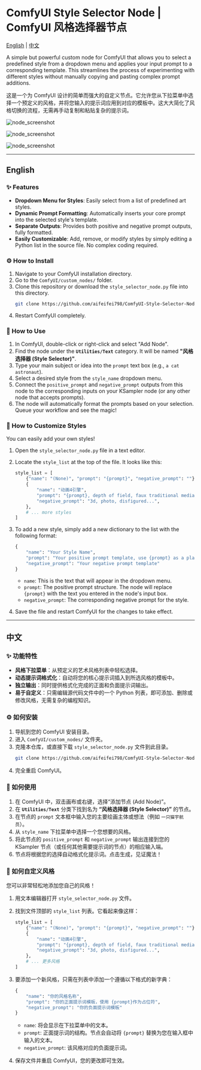 # ComfyUI Style Selector Node | ComfyUI 风格选择器节点

[English](#english) | [中文](#中文)

A simple but powerful custom node for ComfyUI that allows you to select a predefined style from a dropdown menu and applies your input prompt to a corresponding template. This streamlines the process of experimenting with different styles without manually copying and pasting complex prompt additions.

这是一个为 ComfyUI 设计的简单而强大的自定义节点。它允许您从下拉菜单中选择一个预定义的风格，并将您输入的提示词应用到对应的模板中。这大大简化了风格切换的流程，无需再手动复制和粘贴复杂的提示词。

![node_screenshot](https://github.com/aifeifei798/ComfyUI-Style-Selector-Node/blob/main/comfyui-1-3.png)

![node_screenshot](https://github.com/aifeifei798/ComfyUI-Style-Selector-Node/blob/main/comfyui-1-1.png)

![node_screenshot](https://github.com/aifeifei798/ComfyUI-Style-Selector-Node/blob/main/comfyui-1-2.png)

---

## <a name="english"></a>English

### ✨ Features

-   **Dropdown Menu for Styles**: Easily select from a list of predefined art styles.
-   **Dynamic Prompt Formatting**: Automatically inserts your core prompt into the selected style's template.
-   **Separate Outputs**: Provides both positive and negative prompt outputs, fully formatted.
-   **Easily Customizable**: Add, remove, or modify styles by simply editing a Python list in the source file. No complex coding required.

### ⚙️ How to Install

1.  Navigate to your ComfyUI installation directory.
2.  Go to the `ComfyUI/custom_nodes/` folder.
3.  Clone this repository or download the `style_selector_node.py` file into this directory.
    ```bash
    git clone https://github.com/aifeifei798/ComfyUI-Style-Selector-Node.git
    ```
4.  Restart ComfyUI completely.

### 🚀 How to Use

1.  In ComfyUI, double-click or right-click and select "Add Node".
2.  Find the node under the **`Utilities/Text`** category. It will be named **"风格选择器 (Style Selector)"**.
3.  Type your main subject or idea into the `prompt` text box (e.g., `a cat astronaut`).
4.  Select a desired style from the `style_name` dropdown menu.
5.  Connect the `positive_prompt` and `negative_prompt` outputs from this node to the corresponding inputs on your KSampler node (or any other node that accepts prompts).
6.  The node will automatically format the prompts based on your selection. Queue your workflow and see the magic!

### 🔧 How to Customize Styles

You can easily add your own styles!

1.  Open the `style_selector_node.py` file in a text editor.
2.  Locate the `style_list` at the top of the file. It looks like this:

    ```python
    style_list = [
        {"name": "(None)", "prompt": "{prompt}", "negative_prompt": ""},
        {
            "name": "动画4引擎",
            "prompt": "{prompt}, depth of field, faux traditional media...",
            "negative_prompt": "3d, photo, disfigured...",
        },
        # ... more styles
    ]
    ```

3.  To add a new style, simply add a new dictionary to the list with the following format:
    ```python
    {
        "name": "Your Style Name",
        "prompt": "Your positive prompt template, use {prompt} as a placeholder",
        "negative_prompt": "Your negative prompt template"
    }
    ```
    -   `name`: This is the text that will appear in the dropdown menu.
    -   `prompt`: The positive prompt structure. The node will replace `{prompt}` with the text you entered in the node's input box.
    -   `negative_prompt`: The corresponding negative prompt for the style.

4.  Save the file and restart ComfyUI for the changes to take effect.

---

## <a name="中文"></a>中文

### ✨ 功能特性

-   **风格下拉菜单**：从预定义的艺术风格列表中轻松选择。
-   **动态提示词格式化**：自动将您的核心提示词插入到所选风格的模板中。
-   **独立输出**：同时提供格式化完成的正面和负面提示词输出。
-   **易于自定义**：只需编辑源代码文件中的一个 Python 列表，即可添加、删除或修改风格，无需复杂的编程知识。

### ⚙️ 如何安装

1.  导航到您的 ComfyUI 安装目录。
2.  进入 `ComfyUI/custom_nodes/` 文件夹。
3.  克隆本仓库，或直接下载 `style_selector_node.py` 文件到此目录。
    ```bash
    git clone https://github.com/aifeifei798/ComfyUI-Style-Selector-Node.git
    ```
4.  完全重启 ComfyUI。

### 🚀 如何使用

1.  在 ComfyUI 中，双击画布或右键，选择“添加节点 (Add Node)”。
2.  在 **`Utilities/Text`** 分类下找到名为 **“风格选择器 (Style Selector)”** 的节点。
3.  在节点的 `prompt` 文本框中输入您的主要绘画主体或想法（例如 `一只猫宇航员`）。
4.  从 `style_name` 下拉菜单中选择一个您想要的风格。
5.  将此节点的 `positive_prompt` 和 `negative_prompt` 输出连接到您的 KSampler 节点（或任何其他需要提示词的节点）的相应输入端。
6.  节点将根据您的选择自动格式化提示词。点击生成，见证魔法！

### 🔧 如何自定义风格

您可以非常轻松地添加您自己的风格！

1.  用文本编辑器打开 `style_selector_node.py` 文件。
2.  找到文件顶部的 `style_list` 列表。它看起来像这样：

    ```python
    style_list = [
        {"name": "(None)", "prompt": "{prompt}", "negative_prompt": ""},
        {
            "name": "动画4引擎",
            "prompt": "{prompt}, depth of field, faux traditional media...",
            "negative_prompt": "3d, photo, disfigured...",
        },
        # ... 更多风格
    ]
    ```

3.  要添加一个新风格，只需在列表中添加一个遵循以下格式的新字典：
    ```python
    {
        "name": "你的风格名称",
        "prompt": "你的正面提示词模板，使用 {prompt}作为占位符",
        "negative_prompt": "你的负面提示词模板"
    }
    ```
    -   `name`: 将会显示在下拉菜单中的文本。
    -   `prompt`: 正面提示词的结构。节点会自动将 `{prompt}` 替换为您在输入框中输入的文本。
    -   `negative_prompt`: 该风格对应的负面提示词。

4.  保存文件并重启 ComfyUI，您的更改即可生效。

